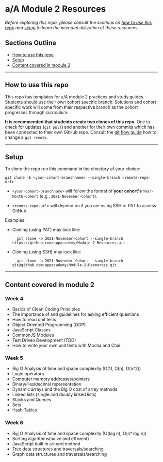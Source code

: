 # a/A Module 2 Resources

_Before exploring this repo, please consult the sections on [how to use this repo][how to use] and [setup][setup] to learn the intended utilization of these resources._

<!-- ## Welcome to Module 2! -->

## Sections Outline

-   [How to use this repo][how to use]
-   [Setup][setup]
-   [Content covered in module 2][content]

---

## How to use this repo

This repo has templates for a/A module 2 practices and study guides. Students should use their own cohort specific branch. Solutions and cohort specific work will come from their respective branch as the cohort progresses through curriculum.

__It is recommended that students create two clones of this repo__. One to check for updates (`git pull`) and another for their own commits which has been connected to their own GitHub repo. Consult the [git flow guide][git flow] how to change a `git remote`.

---

## Setup

To clone the repo run this command in the directory of your choice:

    git clone -b <your-cohort-branchname> --single-branch <remote-repo-url>

- `<your-cohort-branchname>` will follow the format of __your cohort's__ `Year-Month-Cohort` (e.g., `2021-November-Cohort`).

- `<remote-repo-url>` will depend on if you are using SSH or PAT to access GitHub.

Examples:

- Cloning (using PAT) may look like:

        git clone -b 2021-November-Cohort --single-branch https://github.com/appacademy/Module-2-Resources.git

- Cloning (using SSH) may look like:

        git clone -b 2021-November-Cohort --single-branch git@github.com:appacademy/Module-2-Resources.git

---

## Content covered in module 2

### Week 4

- Basics of Clean Coding Principles
- The importance of and guidelines for asking efficient questions
- How to read unit tests
- Object Oriented Programming (OOP)
- JavaScript Classes
- CommonJS Modules
- Test Driven Development (TDD)
- How to write your own unit tests with Mocha and Chai

### Week 5

- Big O Analysis of time and space complexity (O(1), O(n), O(n^2))
- Logic operators
- Computer memory addresses/pointers
- Binary/Hexidecimal representation
- Dynamic arrays and the Big O cost of array methods
- Linked lists (single and doubly linked lists)
- Stacks and Queues
- Sets
- Hash Tables

### Week 6

- Big O Analysis of time and space complexity (O(log n), O(n* log n))
- Sorting algorithms(naive and efficient)
- JavaScript built in arr.sort method
- Tree data structures and traversals/searching
- Graph data structures and traversals/searching

<!-- internal links -->

[content]: README.md#content-covered-in-module-2
[how to use]: README.md#how-to-use-this-repo
[setup]: README.md#setup

<!-- redirect links -->
[git flow]: ./git-flow-guide/README.md#connecting-a-local-cloned-repo-to-a-github-repo
